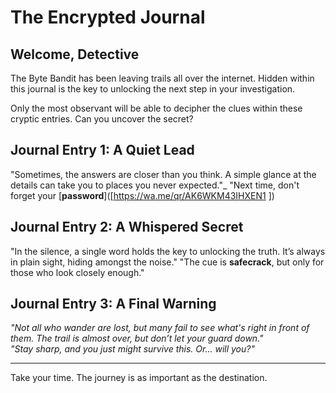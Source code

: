 # The Encrypted Journal

## Welcome, Detective

The Byte Bandit has been leaving trails all over the internet. Hidden within this journal is the key to unlocking the next step in your investigation. 

Only the most observant will be able to decipher the clues within these cryptic entries. Can you uncover the secret?

## Journal Entry 1: A Quiet Lead

"Sometimes, the answers are closer than you think. A simple glance at the details can take you to places you never expected."_ 
"Next time, don't forget your [**password**]([https://wa.me/qr/AK6WKM43IHXEN1 ])

## Journal Entry 2: A Whispered Secret

"In the silence, a single word holds the key to unlocking the truth. It’s always in plain sight, hiding amongst the noise."
"The cue is **safecrack**, but only for those who look closely enough."

## Journal Entry 3: A Final Warning

_"Not all who wander are lost, but many fail to see what's right in front of them. The trail is almost over, but don’t let your guard down."_  
_"Stay sharp, and you just might survive this. Or... will you?"_

---

Take your time. The journey is as important as the destination.
